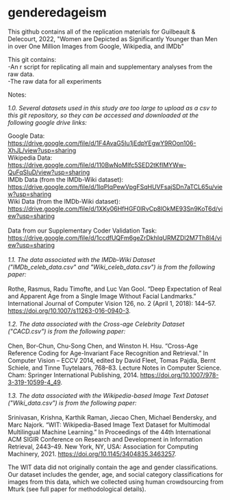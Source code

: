 # genderedageism

This github contains all of the replication materials for Guilbeault & Delecourt, 2022, "Women are Depicted as Significantly Younger than Men in over One Million Images from Google, Wikipedia, and IMDb"

This git contains: <br>
-An r script for replicating all main and supplementary analyses from the raw data. <br>
-The raw data for all experiments<br>

Notes: 
<br>

_1.0. Several datasets used in this study are too large to upload as a csv to this git repository, so they can be accessed and downloaded at the following google drive links:_ <br>

Google Data: 
https://drive.google.com/file/d/1F4AvaG5Iu1jEdpYEgwY9ROon106-XhJL/view?usp=sharing <br>
Wikipedia Data: 
https://drive.google.com/file/d/110BwNoMIfc5SED2tKfIMYWw-QuFqSIuD/view?usp=sharing <br>
IMDb Data (from the IMDb-Wiki dataset): 
https://drive.google.com/file/d/1lqPIqPewVpgFSqHUVFsajSDn7aTCL65u/view?usp=sharing <br>
Wiki Data (from the IMDb-Wiki dataset): 
https://drive.google.com/file/d/1XKy06HfHGF0lRvCp8lOkME93Sn9KoT6d/view?usp=sharing <br>
<br>
Data from our Supplementary Coder Validation Task: 
https://drive.google.com/file/d/1ccdfUQFm6geZrDkhIqURMZDl2M7Th8l4/view?usp=sharing <br>
<br>
_1.1. The data associated with the IMDb-Wiki Dataset ("IMDb_celeb_data.csv" and "Wiki_celeb_data.csv") is from the following paper:_ <br>
<br>
Rothe, Rasmus, Radu Timofte, and Luc Van Gool. “Deep Expectation of Real and Apparent Age from a Single Image Without Facial Landmarks.” International Journal of Computer Vision 126, no. 2 (April 1, 2018): 144–57. https://doi.org/10.1007/s11263-016-0940-3.
<br>

_1.2. The data associated with the Cross-age Celebrity Dataset ("CACD.csv") is from the following paper:_ <br>
<br>
Chen, Bor-Chun, Chu-Song Chen, and Winston H. Hsu. “Cross-Age Reference Coding for Age-Invariant Face Recognition and Retrieval.” In Computer Vision – ECCV 2014, edited by David Fleet, Tomas Pajdla, Bernt Schiele, and Tinne Tuytelaars, 768–83. Lecture Notes in Computer Science. Cham: Springer International Publishing, 2014. https://doi.org/10.1007/978-3-319-10599-4_49.
<br>

_1.3. The data associated with the Wikipedia-based Image Text Dataset ("Wiki_data.csv") is from the following paper:_ <br>
<br>
Srinivasan, Krishna, Karthik Raman, Jiecao Chen, Michael Bendersky, and Marc Najork. “WIT: Wikipedia-Based Image Text Dataset for Multimodal Multilingual Machine Learning.” In Proceedings of the 44th International ACM SIGIR Conference on Research and Development in Information Retrieval, 2443–49. New York, NY, USA: Association for Computing Machinery, 2021. https://doi.org/10.1145/3404835.3463257.
<br>

The WIT data did not originally contain the age and gender classifications. Our dataset includes the gender, age, and social category classifications for images from this data, which we collected using human crowdsourcing from Mturk (see full paper for methodological details). 
